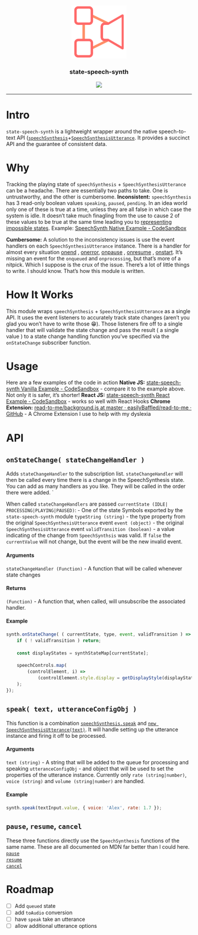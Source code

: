 <p align="center">
    <img
        alt="state-speech-synth-logo"
        src="logo.svg"
        width="150px"
    />
</p>
<h3 align="center">
    state-speech-synth
</h3>
<p align="center">
    
</p>
<p align="center">
    <a href="https://nodei.co/npm/state-speech-synth">
        <img src="https://nodei.co/npm/state-speech-synth.png" />
    </a>
</p>

---

# Intro
`state-speech-synth` is a lightweight wrapper around the native speech-to-text API ([`speechSynthesis`](https://developer.mozilla.org/en-US/docs/Web/API/SpeechSynthesis)+[`SpeechSynthesisUtterance`](https://developer.mozilla.org/en-US/docs/Web/API/SpeechSynthesisUtterance). It provides a succinct API and the guarantee of consistent  data.

# Why
Tracking the playing state of `speechSynthesis` + `SpeechSynthesisUtterance` can be a headache. There are essentially two paths to take. One is untrustworthy, and the other is cumbersome.
**Inconsistent:** 
`speechSynthesis` has 3 read-only boolean values `speaking`, `paused`, `pending`. In an idea world only one of these is true at a time, unless they are all false in which case the system is idle. It doesn’t take much finagling from the use to cause 2 of these values to be true at the same time leading you to [representing impossible states](https://gist.github.com/busypeoples/ab2f993843f23614232a1f8500a4b542).
Example: [SpeechSynth Native Example - CodeSandbox](https://codesandbox.io/s/30rw79pvvm)

**Cumbersome:**
A solution to the inconsistency issues is use the event handlers on each `SpeechSynthesisUtterance` instance. There is a handler for almost every situation [onend](https://developer.mozilla.org/en-US/docs/Web/API/SpeechSynthesisUtterance/onend) , [onerror](https://developer.mozilla.org/en-US/docs/Web/API/SpeechSynthesisUtterance/onerror),  [onpause](https://developer.mozilla.org/en-US/docs/Web/API/SpeechSynthesisUtterance/onpause) , [onresume](https://developer.mozilla.org/en-US/docs/Web/API/SpeechSynthesisUtterance/onresume) , [onstart](https://developer.mozilla.org/en-US/docs/Web/API/SpeechSynthesisUtterance/onstart). It’s missing an event for the `onqueued` and `onprocessing`, but that’s more of a nitpick. Which I suppose is the crux of the issue. There’s a lot of little things to write. I should know. That’s how this module is written. 

# How It Works
This module wraps `speechSynthesis` + `SpeechSynthesisUtterance` as a single API. It uses the event listeners to accurately track state changes (aren’t you glad you won’t have to write those 😁). Those listeners fire off to a single handler that will validate the state change and pass the result ( a single value ) to a state change handling function you’ve specified via the `onStateChange` subscriber function. 

# Usage
Here are a few examples of the code in action 
**Native JS:** [state-speech-synth Vanilla Example - CodeSandbox](https://codesandbox.io/s/0oxwp76wjn) - compare it to the example above. Not only it is safer, it’s shorter!
**React JS:** [state-speech-synth React Example - CodeSandbox](https://codesandbox.io/s/p2rnn75r2m) - works so well with React Hooks
**Chrome Extension:** [read-to-me/background.js at master · easilyBaffled/read-to-me · GitHub](https://github.com/easilyBaffled/read-to-me/blob/master/background.js) - A Chrome Extension I use to help with my dyslexia 

# API
## `onStateChange( stateChangeHandler )`


Adds  `stateChangeHandler`  to the subscription list. `stateChangeHandler` will then be called every time there is a change in the SpeechSynthesis state. You can add as many handlers as you like. They will be called in the order there were added. `

When called `stateChangeHandlers` are passed 
`currentState (IDLE| PROCESSING|PLAYING|PAUSED)`: - One of the state Symbols exported by the `state-speech-synth` module
`typeString (string)` - the type property from the original `SpeechSynthesisUtterance` event
`event (object)` - the original `SpeechSynthesisUtterance` event
`validTransition (boolean)` - a value indicating of the change from `SpeechSynthsis` was valid. If `false` the `currentValue` will not change, but the event will be the new invalid event.


#### Arguments
`stateChangeHandler (Function)` - A function that will be called whenever state changes

#### Returns
`(Function)` - A function that, when called, will unsubscribe the associated handler.

#### Example 
```js 
synth.onStateChange( ( currentState, type, event, validTransition ) => {
	if ( ! validTransition ) return;

	const displayStates = synthStateMap[currentState];
	
	speechControls.map(
		(controlElement, i) =>
			(controlElement.style.display = getDisplayStyle(displayStates[i]))
	);
});
```

## `speak( text, utteranceConfigObj )`
This function is a combination [`speechSynthesis.speak`](https://developer.mozilla.org/en-US/docs/Web/API/SpeechSynthesis/speak) and [`new SpeechSynthesisUtterance(text)`](https://developer.mozilla.org/en-US/docs/Web/API/SpeechSynthesisUtterance/SpeechSynthesisUtterance). It will handle setting up the utterance instance and firing it off to be processed. 

#### Arguments
`text (string)` - A string that will be added to the queue for processing and speaking
`utteranceConfigObj` - and object that will be used to set the properties of the utterance instance. Currently only `rate (string|number)`, `voice (string)` and `volume (string|number)` are handled.

#### Example
```js
synth.speak(textInput.value, { voice: 'Alex', rate: 1.7 });
```

## `pause`, `resume`, `cancel`
These three functions directly use the `SpeechSynthesis` functions of the same name.
These are all documented on MDN far better than I could here.   
[`pause`]()  
[`resume`]()  
[`cancel`]()

# Roadmap
- [ ] Add `queued` state
- [ ] add `toAudio` conversion
- [ ] have `speak` take an utterance
- [ ] allow additional utterance options
